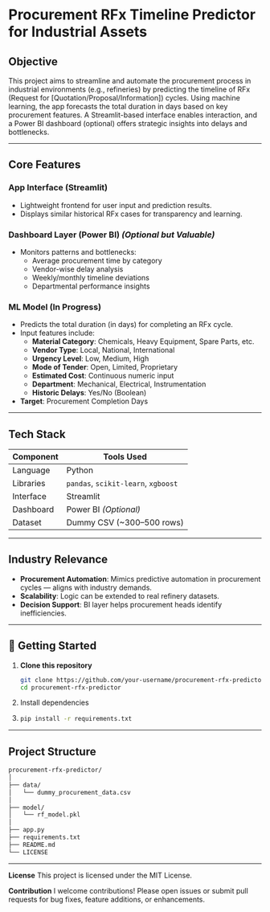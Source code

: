 # Procurement RFx Timeline Predictor for Industrial Assets

## Objective

This project aims to streamline and automate the procurement process in industrial environments (e.g., refineries) by predicting the timeline of RFx (Request for [Quotation/Proposal/Information]) cycles. Using machine learning, the app forecasts the total duration in days based on key procurement features. A Streamlit-based interface enables interaction, and a Power BI dashboard (optional) offers strategic insights into delays and bottlenecks.

---

## Core Features

### App Interface (Streamlit)
- Lightweight frontend for user input and prediction results.
- Displays similar historical RFx cases for transparency and learning.

### Dashboard Layer (Power BI) *(Optional but Valuable)*
- Monitors patterns and bottlenecks:
  - Average procurement time by category
  - Vendor-wise delay analysis
  - Weekly/monthly timeline deviations
  - Departmental performance insights

### ML Model (In Progress)
- Predicts the total duration (in days) for completing an RFx cycle.
- Input features include:
  - **Material Category**: Chemicals, Heavy Equipment, Spare Parts, etc.
  - **Vendor Type**: Local, National, International
  - **Urgency Level**: Low, Medium, High
  - **Mode of Tender**: Open, Limited, Proprietary
  - **Estimated Cost**: Continuous numeric input
  - **Department**: Mechanical, Electrical, Instrumentation
  - **Historic Delays**: Yes/No (Boolean)
- **Target**: Procurement Completion Days

---

##  Tech Stack

| Component      | Tools Used                           |
|----------------|--------------------------------------|
| Language       | Python                               |
| Libraries      | `pandas`, `scikit-learn`, `xgboost`  |
| Interface      | Streamlit                            |
| Dashboard      | Power BI *(Optional)*                |
| Dataset        | Dummy CSV (~300–500 rows)            |

---

## Industry Relevance

- **Procurement Automation**: Mimics predictive automation in procurement cycles — aligns with industry demands.
- **Scalability**: Logic can be extended to real refinery datasets.
- **Decision Support**: BI layer helps procurement heads identify inefficiencies.

---

## 🚀 Getting Started

1. **Clone this repository**
   ```bash
   git clone https://github.com/your-username/procurement-rfx-predictor.git
   cd procurement-rfx-predictor
   ```
2. Install dependencies
3. ```bash
   pip install -r requirements.txt
   ```
 ---

 ## Project Structure
```bash
procurement-rfx-predictor/
│
├── data/
│   └── dummy_procurement_data.csv
│
├── model/
│   └── rf_model.pkl
│
├── app.py
├── requirements.txt
├── README.md
└── LICENSE
```

---
**License**
This project is licensed under the MIT License.

**Contribution**
I welcome contributions! Please open issues or submit pull requests for bug fixes, feature additions, or enhancements.


